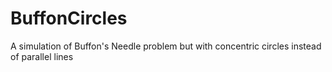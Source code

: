 # BuffonCircles
A simulation of Buffon's Needle problem but with concentric circles instead of parallel lines
